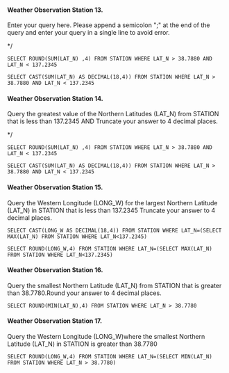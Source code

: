 
#### Weather Observation Station 13.


Enter your query here.
Please append a semicolon ";" at the end of the query and enter your query in a single line to avoid error.

*/
```
SELECT ROUND(SUM(LAT_N) ,4) FROM STATION WHERE LAT_N > 38.7880 AND LAT_N < 137.2345

SELECT CAST(SUM(LAT_N) AS DECIMAL(18,4)) FROM STATION WHERE LAT_N > 38.7880 AND LAT_N < 137.2345
```




#### Weather Observation Station 14.

Query the greatest value of the Northern Latitudes (LAT_N) from STATION that is less than 137.2345 AND  Truncate your answer to  4 decimal places.

*/
```
SELECT ROUND(SUM(LAT_N) ,4) FROM STATION WHERE LAT_N > 38.7880 AND LAT_N < 137.2345

SELECT CAST(SUM(LAT_N) AS DECIMAL(18,4)) FROM STATION WHERE LAT_N > 38.7880 AND LAT_N < 137.2345
```

#### Weather Observation Station 15.

Query the Western Longitude (LONG_W) for the largest Northern Latitude (LAT_N) in STATION that is less than 137.2345  Truncate your answer to  4 decimal places.

```
SELECT CAST(LONG_W AS DECIMAL(18,4)) FROM STATION WHERE LAT_N=(SELECT MAX(LAT_N) FROM STATION WHERE LAT_N<137.2345)

SELECT ROUND(LONG_W,4) FROM STATION WHERE LAT_N=(SELECT MAX(LAT_N) FROM STATION WHERE LAT_N<137.2345)
```

#### Weather Observation Station 16.


Query the smallest Northern Latitude (LAT_N) from STATION that is greater than 38.7780.Round your answer to 4 decimal places.

```
SELECT ROUND(MIN(LAT_N),4) FROM STATION WHERE LAT_N > 38.7780
```



#### Weather Observation Station 17.


Query the Western Longitude (LONG_W)where the smallest Northern Latitude (LAT_N) in STATION is greater than 38.7780
```
SELECT ROUND(LONG_W,4) FROM STATION WHERE LAT_N=(SELECT MIN(LAT_N) FROM STATION WHERE LAT_N > 38.7780)
```
